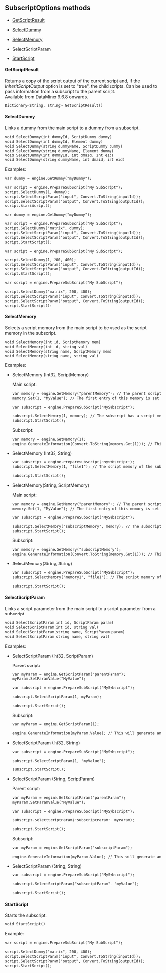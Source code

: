 ## SubscriptOptions methods

- [GetScriptResult](#getscriptresult)

- [SelectDummy](#selectdummy)

- [SelectMemory](#selectmemory)

- [SelectScriptParam](#selectscriptparam)

- [StartScript](#startscript)

#### GetScriptResult

Returns a copy of the script output of the current script and, if the *InheritScriptOutput* option is set to "true", the child scripts. Can be used to pass information from a subscript to the parent script. <br>Available from DataMiner 9.6.8 onwards.

```txt
Dictionary<string, string> GetScriptResult()
```

#### SelectDummy

Links a dummy from the main script to a dummy from a subscript.

```txt
void SelectDummy(int dummyId, ScriptDummy dummy)
void SelectDummy(int dummyId, Element dummy)
void SelectDummy(string dummyName, ScriptDummy dummy)
void SelectDummy(string dummyName, Element dummy)
void SelectDummy(int dummyId, int dmaid, int eid)
void SelectDummy(string dummyName, int dmaid, int eid)
```

Examples:

```txt
var dummy = engine.GetDummy("myDummy");

var script = engine.PrepareSubScript("My SubScript");
script.SelectDummy(1, dummy);
script.SelectScriptParam("input", Convert.ToString(inputId));
script.SelectScriptParam("output", Convert.ToString(outputId));
script.StartScript();
```

```txt
var dummy = engine.GetDummy("myDummy");

var script = engine.PrepareSubScript("My SubScript");
script.SelectDummy("matrix", dummy);
script.SelectScriptParam("input", Convert.ToString(inputId));
script.SelectScriptParam("output", Convert.ToString(outputId));
script.StartScript();
```

```txt
var script = engine.PrepareSubScript("My SubScript");

script.SelectDummy(1, 200, 400);
script.SelectScriptParam("input", Convert.ToString(inputId));
script.SelectScriptParam("output", Convert.ToString(outputId));
script.StartScript();
```

```txt
var script = engine.PrepareSubScript("My SubScript");

script.SelectDummy("matrix", 200, 400);
script.SelectScriptParam("input", Convert.ToString(inputId));
script.SelectScriptParam("output", Convert.ToString(outputId));
script.StartScript();
```

#### SelectMemory

Selects a script memory from the main script to be used as the script memory in the subscript.

```txt
void SelectMemory(int id, ScriptMemory mem)
void SelectMemory(int id, string val)
void SelectMemory(string name, ScriptMemory mem)
void SelectMemory(string name, string val)
```

Examples:

- SelectMemory (Int32, ScriptMemory)

    Main script:

    ```txt
    var memory = engine.GetMemory("parentMemory"); // The parent script has a script memory with name "parentMemory".
    memory.Set(1, "MyValue"); // The first entry of this memory is set to the value "MyValue".

    var subscript = engine.PrepareSubScript("MySubscript");

    subscript.SelectMemory(1, memory); // The subscript has a script memory with ID 1 and this memory will be linked to the parent memory.
    subscript.StartScript();
    ```

    Subscript:

    ```txt
    var memory = engine.GetMemory(1);
    engine.GenerateInformation(Convert.ToString(memory.Get(1))); // This will generate an information event with value: "MyValue".
    ```

- SelectMemory (Int32, String)

    ```txt
    var subscript = engine.PrepareSubScript("MySybscript");
    subscript.SelectMemory(1, "file1"); // The script memory of the subscript with ID 1 will be linked to the physical memory file with name "file1".

    subscript.StartScript();
    ```

- SelectMemory(String, ScriptMemory)

    Main script:

    ```txt
    var memory = engine.GetMemory("parentMemory"); // The parent script has a script memory with name "parentMemory".
    memory.Set(1, "MyValue"); // The first entry of this memory is set to the value "MyValue".

    var subscript = engine.PrepareSubScript("MySubscript");

    subscript.SelectMemory("subscriptMemory", memory); // The subscript has a script memory with name "subscriptMemory" and this memory will be linked to the parent memory.
    subscript.StartScript();
    ```

    Subscript:

    ```txt
    var memory = engine.GetMemory("subscriptMemory");
    engine.GenerateInformation(Convert.ToString(memory.Get(1))); // This will generate an information event with value: "MyValue".
    ```

- SelectMemory(String, String)

    ```txt
    var subscript = engine.PrepareSubScript("MySubscript");
    subscript.SelectMemory("memory1", "file1"); // The script memory of the subscript with name "memory1" will be linked to the physical memory file with name "file1".

    subscript.StartScript();
    ```

#### SelectScriptParam

Links a script parameter from the main script to a script parameter from a subscript.

```txt
void SelectScriptParam(int id, ScriptParam param)
void SelectScriptParam(int id, string val)
void SelectScriptParam(string name, ScriptParam param)
void SelectScriptParam(string name, string val)
```

Examples:

- SelectScriptParam (Int32, ScriptParam)

    Parent script:

    ```txt
    var myParam = engine.GetScriptParam("parentParam");
    myParam.SetParamValue("MyValue");

    var subscript = engine.PrepareSubScript("MySybscript");

    subscript.SelectScriptParam(1, myParam);

    subscript.StartScript();
    ```

    Subscript:

    ```txt
    var myParam = engine.GetScriptParam(1);

    engine.GenerateInformation(myParam.Value); // This will generate an information event with value "MyValue".
    ```

- SelectScriptParam (Int32, String)

    ```txt
    var subscript = engine.PrepareSubScript("MySybscript");

    subscript.SelectScriptParam(1, "myValue");

    subscript.StartScript();
    ```

- SelectScriptParam (String, ScriptParam)

    Parent script:

    ```txt
    var myParam = engine.GetScriptParam("parentParam");
    myParam.SetParamValue("MyValue");

    var subscript = engine.PrepareSubScript("MySybscript");

    subscript.SelectScriptParam("subscriptParam", myParam);

    subscript.StartScript();
    ```

    Subscript:

    ```txt
    var myParam = engine.GetScriptParam("subscriptParam");

    engine.GenerateInformation(myParam.Value); // This will generate an information event with value "MyValue".
    ```

- SelectScriptParam (String, String)

    ```txt
    var subscript = engine.PrepareSubScript("MySybscript");

    subscript.SelectScriptParam("subscriptParam", "myValue");

    subscript.StartScript();
    ```

#### StartScript

Starts the subscript.

```txt
void StartScript()
```

Example:

```txt
var script = engine.PrepareSubScript("My SubScript");

script.SelectDummy("matrix", 200, 400);
script.SelectScriptParam("input", Convert.ToString(inputId));
script.SelectScriptParam("output", Convert.ToString(outputId));
script.StartScript();
```
